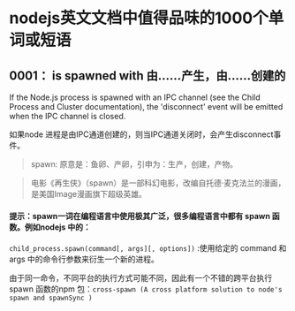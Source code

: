 
# nodejs英文文档中值得品味的1000个单词或短语


## 0001： is spawned with 由……产生，由……创建的

If the Node.js process is spawned with an IPC channel (see the Child Process and Cluster documentation), the 'disconnect' event will be emitted when the IPC channel is closed.

如果node 进程是由IPC通道创建的，则当IPC通道关闭时，会产生disconnect事件。

> spawn: 原意是：鱼卵、产卵，引申为：生产，创建，产物。

> 电影《再生侠》（spawn）是一部科幻电影，改编自托德·麦克法兰的漫画，是美国Image漫画旗下超级英雄。

 #### 提示：spawn一词在编程语言中使用极其广泛，很多编程语言中都有 spawn 函数。例如nodejs 中的：

 `child_process.spawn(command[, args][, options])` :使用给定的 command 和 args 中的命令行参数来衍生一个新的进程。

由于同一命令，不同平台的执行方式可能不同，因此有一个不错的跨平台执行 spawn 函数的npm 包：`cross-spawn (A cross platform solution to node's spawn and spawnSync
)`




